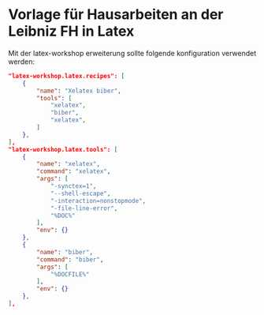# Vorlage für Hausarbeiten an der Leibniz FH in Latex

Mit der latex-workshop erweiterung sollte folgende konfiguration verwendet werden: 

```json
"latex-workshop.latex.recipes": [
    {
        "name": "Xelatex biber",
        "tools": [
            "xelatex",
            "biber",
            "xelatex",
        ]
    },
],
"latex-workshop.latex.tools": [
    {
        "name": "xelatex",
        "command": "xelatex",
        "args": [
            "-synctex=1",
            "--shell-escape",
            "-interaction=nonstopmode",
            "-file-line-error",
            "%DOC%"
        ],
        "env": {}
    },
    {
        "name": "biber",
        "command": "biber",
        "args": [
            "%DOCFILE%"
        ],
        "env": {}
    },
],
```
